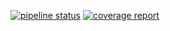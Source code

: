 [![pipeline status](https://gitlab.utcook.com/share/maven-ci-demo/badges/master/pipeline.svg)](https://gitlab.utcook.com/share/maven-ci-demo/commits/master)
[![coverage report](https://gitlab.utcook.com/share/maven-ci-demo/badges/master/coverage.svg)](https://gitlab.utcook.com/share/maven-ci-demo/commits/master)
